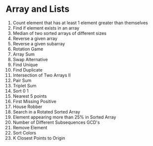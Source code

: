 
# Array and Lists

1.  Count element that has at least 1 element greater than themselves
2.  Find if element exists in an array
3.  Median of two sorted arrays of different sizes
4.  Reverse a given array
5.  Reverse a given subarray
6.  Rotation Game
7.  Array Sum
8.  Swap Alternative
9.  Find Unique
10. Find Duplicate
11. Intersection of Two Arrays II
12. Pair Sum
13. Triplet Sum
14. Sort 0 1
15. Nearest 5 points
16. First Missing Positive
17. House Robber
18. Search in a Rotated Sorted Array
19. Element appearing more than 25% in Sorted Array
20. Number of Different Subsequences GCD's
21. Remove Element
22. Sort Colors
23. K Closest Points to Origin
